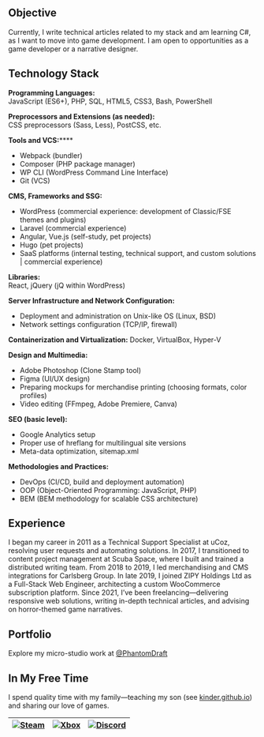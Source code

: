 ## Objective

Currently, I write technical articles related to my stack and am learning C#, as I want to move into game development. I am open to opportunities as a game developer or a narrative designer.

## Technology Stack


**Programming Languages:**   
JavaScript (ES6+), PHP, SQL, HTML5, CSS3, Bash, PowerShell

**Preprocessors and Extensions (as needed):**   
CSS preprocessors (Sass, Less), PostCSS, etc.

**Tools and VCS:******
- Webpack (bundler)
- Composer (PHP package manager)
- WP CLI (WordPress Command Line Interface)
- Git (VCS)

**CMS, Frameworks and SSG:**
- WordPress (commercial experience: development of Classic/FSE themes and plugins)
- Laravel (commercial experience)
- Angular, Vue.js (self-study, pet projects)
- Hugo (pet projects)
- SaaS platforms (internal testing, technical support, and custom solutions | commercial experience)

**Libraries:**   
React, jQuery (jQ within WordPress)

**Server Infrastructure and Network Configuration:**
- Deployment and administration on Unix-like OS (Linux, BSD)
- Network settings configuration (TCP/IP, firewall)

**Containerization and Virtualization:**
Docker, VirtualBox, Hyper-V

**Design and Multimedia:**
- Adobe Photoshop (Clone Stamp tool)
- Figma (UI/UX design)
- Preparing mockups for merchandise printing (choosing formats, color profiles)
- Video editing (FFmpeg, Adobe Premiere, Canva)

**SEO (basic level):**
- Google Analytics setup
- Proper use of hreflang for multilingual site versions
- Meta-data optimization, sitemap.xml

**Methodologies and Practices:**
- DevOps (CI/CD, build and deployment automation)
- OOP (Object-Oriented Programming: JavaScript, PHP)
- BEM (BEM methodology for scalable CSS architecture)

## Experience

I began my career in 2011 as a Technical Support Specialist at uCoz, resolving user requests and automating solutions. In 2017, I transitioned to content project management at Scuba Space, where I built and trained a distributed writing team. From 2018 to 2019, I led merchandising and CMS integrations for Carlsberg Group. In late 2019, I joined ZIPY Holdings Ltd as a Full-Stack Web Engineer, architecting a custom WooCommerce subscription platform. Since 2021, I’ve been freelancing—delivering responsive web solutions, writing in-depth technical articles, and advising on horror-themed game narratives.

## Portfolio

Explore my micro-studio work at [@PhantomDraft](https://github.com/PhantomDraft)

## In My Free Time

I spend quality time with my family—teaching my son (see [kinder.github.io](https://github.com/PhantomDraft/kinder.github.io)) and sharing our love of games.

| [![Steam](https://img.shields.io/badge/Steam-%231B2838?style=flat&logo=steam&logoColor=white)](https://steamcommunity.com/id/messrs-canon-and-tykhon/) | [![Xbox](https://img.shields.io/badge/Xbox-%231072CE?style=flat&logo=xbox&logoColor=white)](#) | [![Discord](https://img.shields.io/badge/Discord-%235865F2?style=flat&logo=discord&logoColor=white)](https://discord.com/users/pan_canon) |
|:---:|:---:|:---:|
